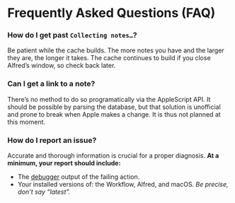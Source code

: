 # Frequently Asked Questions (FAQ)

### How do I get past `Collecting notes…`?

Be patient while the cache builds. The more notes you have and the larger they are, the longer it takes. The cache continues to build if you close Alfred’s window, so check back later.

### Can I get a link to a note?

There’s no method to do so programatically via the AppleScript API. It should be possible by parsing the database, but that solution is unofficial and prone to break when Apple makes a change. It is thus not planned at this moment.

### How do I report an issue?

Accurate and thorough information is crucial for a proper diagnosis. **At a minimum, your report should include:**

* The [debugger](https://www.alfredapp.com/help/workflows/advanced/debugger/) output of the failing action.
* Your installed versions of: the Workflow, Alfred, and macOS. *Be precise, don’t say “latest”.*
